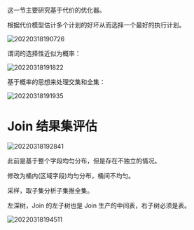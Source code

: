 #  

这一节主要研究基于代价的优化器。

根据代价模型估计多个计划的好坏从而选择一个最好的执行计划。

![20220318190726](https://cdn.jsdelivr.net/gh/weijiew/pic/images/20220318190726.png)

谓词的选择性近似为概率：

![20220318191822](https://cdn.jsdelivr.net/gh/weijiew/pic/images/20220318191822.png)

基于概率的思想来处理交集和全集：

![20220318191935](https://cdn.jsdelivr.net/gh/weijiew/pic/images/20220318191935.png)

# Join 结果集评估

![20220318192841](https://cdn.jsdelivr.net/gh/weijiew/pic/images/20220318192841.png)

此前是基于整个字段均匀分布，但是存在不独立的情况。

修改为桶内(区域字段)均匀分布，桶间不均匀。

采样，取子集分析子集推全集。

左深树，Join 的左子树也是 Join 生产的中间表，右子树必须是表。

![20220318194511](https://cdn.jsdelivr.net/gh/weijiew/pic/images/20220318194511.png)

